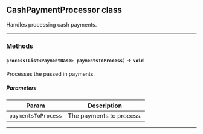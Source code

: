 ## CashPaymentProcessor class

Handles processing cash payments.

---
### Methods
<!-- panels:start -->
<!-- div:left-panel -->
#### `process(List<PaymentBase> paymentsToProcess)` → `void`

Processes the passed in payments.
##### Parameters
|Param|Description|
|-----|-----------|
|`paymentsToProcess` |  The payments to process. |

<!-- panels:end -->
---
